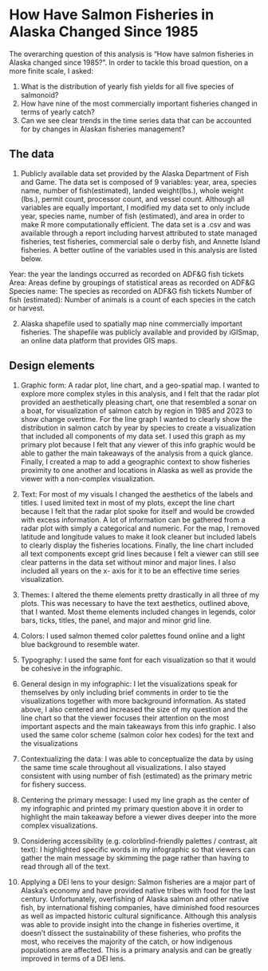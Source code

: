 
# How Have Salmon Fisheries in Alaska Changed Since 1985

The overarching question of this analysis is “How have salmon fisheries in Alaska changed since 1985?”. In order to tackle this broad question, on a more finite scale, I asked: 
1. What is the distribution of yearly fish yields for all five species of salmonoid?
2. How have nine of the most commercially important fisheries changed in terms of yearly catch?
3. Can we see clear trends in the time series data that can be accounted for by changes in Alaskan fisheries management?

## The data
1. Publicly available data set provided by the Alaska Department of Fish and Game. The data set is composed of 9 variables: year, area, species name, number of fish(estimated), landed weight(lbs.), whole weight (lbs.), permit count, processor count, and vessel count. Although all variables are equally important, I modified my data set to only include year, species name, number of fish (estimated), and area in order to make R more computationally efficient. The data set is a .csv and was available through a report including harvest attributed to state managed fisheries, test fisheries, commercial sale o derby fish, and Annette Island fisheries. A better outline of the variables used in this analysis are listed below.

Year: the year the landings occurred as recorded on ADF&G fish tickets
Area: Areas define by groupings of statistical areas as recorded on ADF&G
Species name: The species as recorded on ADF&G fish tickets
Number of fish (estimated): Number of animals is a count of each species in the catch or harvest.

2. Alaska shapefile used to spatially map nine commercially important fisheries. The shapefile was publicly available and provided by iGISmap, an online data platform that provides GIS maps.

## Design elements
1. Graphic form: A radar plot, line chart, and a geo-spatial map. I wanted to explore more complex styles in this analysis, and I felt that the radar plot provided an aesthetically pleasing chart, one that resembled a sonar on a boat, for visualization of salmon catch by region in 1985 and 2023 to show change overtime. For the line graph I wanted to clearly show the distribution in salmon catch by year by species to create a visualization that included all components of my data set. I used this graph as my primary plot because I felt that any viewer of this info graphic would be able to gather the main takeaways of the analysis from a quick glance. Finally, I created a map to add a geographic context to show fisheries proximity to one another and locations in Alaska as well as provide the viewer with a non-complex visualization.

2. Text: For most of my visuals I changed the aesthetics of the labels and titles. I used limited text in most of my plots, except the line chart because I felt that the radar plot spoke for itself and would be crowded with excess information. A lot of information can be gathered from a radar plot with simply a categorical and numeric. For the map, I removed latitude and longitude values to make it look cleaner but included labels to clearly display the fisheries locations. Finally, the line chart included all text components except grid lines because I felt a viewer can still see clear patterns in the data set without minor and major lines. I also included all years on the x- axis for it to be an effective time series visualization.

3. Themes: I altered the theme elements pretty drastically in all three of my plots. This was necessary to have the text aesthetics, outlined above, that I wanted. Most theme elements included changes in legends, color bars, ticks, titles, the panel, and major and minor grid line.

4. Colors: I used salmon themed color palettes found online and a light blue background to resemble water.

5. Typography: I used the same font for each visualization so that it would be cohesive in the infographic.

6. General design in my infographic: I let the visualizations speak for themselves by only including brief comments in order to tie the visualizations together with more background information. As stated above, I also centered and increased the size of my question and the line chart so that the viewer focuses their attention on the most important aspects and the main takeaways from this info graphic. I also used the same color scheme (salmon color hex codes) for the text and the visualizations

7. Contextualizing the data: I was able to conceptualize the data by using the same time scale throughout all visualizations. I also stayed consistent with using number of fish (estimated) as the primary metric for fishery success.

8. Centering the primary message: I used my line graph as the center of my infographic and printed my primary question above it in order to highlight the main takeaway before a viewer dives deeper into the more complex visualizations.

9. Considering accessibility (e.g. colorblind-friendly palettes / contrast, alt text): I highlighted specific words in my infographic so that viewers can gather the main message by skimming the page rather than having to read through all of the text.

10. Applying a DEI lens to your design: Salmon fisheries are a major part of Alaska’s economy and have provided native tribes with food for the last century. Unfortunately, overfishing of Alaska salmon and other native fish, by international fishing companies, have diminished food resources as well as impacted historic cultural significance. Although this analysis was able to provide insight into the change in fisheries overtime, it doesn’t dissect the sustainability of these fisheries, who profits the most, who receives the majority of the catch, or how indigenous populations are affected. This is a primary analysis and can be greatly improved in terms of a DEI lens.
